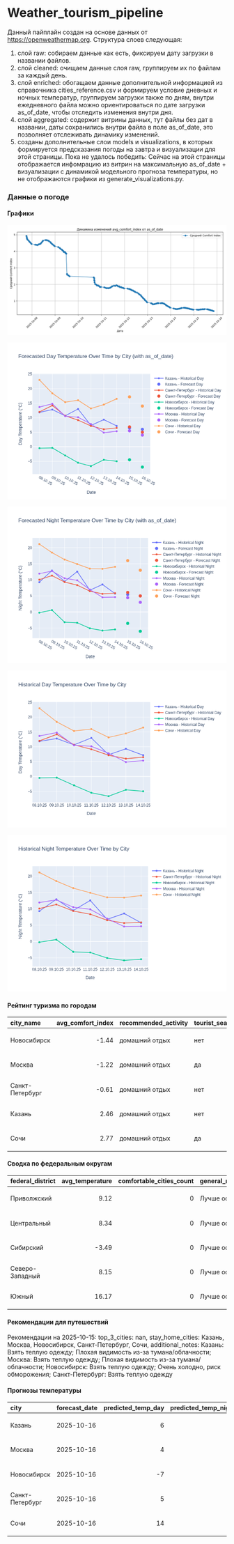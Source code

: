 # Weather_tourism_pipeline
Данный пайплайн создан на основе данных от https://openweathermap.org.
Структура слоев следующая:
  1) слой raw: 
  собираем данные как есть, фиксируем дату загрузки в названии файлов.
  2) слой cleaned:
  очищаем данные слоя raw, группируем их по файлам за каждый день.
  3) слой enriched:
  обогащаем данные дополнительной информацией из справочника cities_reference.csv и формируем условие дневных и ночных температур,
  группируем загрузки также по дням, внутри ежедневного файла можно ориентироваться по дате загрузки as_of_date, чтобы отследить изменения внутри дня.
  4) слой aggregated:
   содержит витрины данных, тут файлы без дат в названии, даты сохранились внутри файла в поле as_of_date, это позволняет отслеживать динамику изменений.
  6) созданы дополнительные слои models и visualizations, в которых формируется предсказания погоды на завтра и визуализации для этой страницы.
  Пока не удалось победить: Сейчас на этой страницы отображается инфомрацию из витрин на максимальную as_of_date + визуализации с динамикой модельного прогноза температуры, 
  но не отображаются графики из generate_visualizations.py.
<!-- WEATHER DATA START -->
### Данные о погоде

#### Графики
![Comfort Index Trend](data/visualizations/comfort_index_trend.png)

![Forecasted Day Temperature](data/visualizations/forecasted_day_temperature.png)

![Forecasted Night Temperature](data/visualizations/forecasted_night_temperature.png)

![Historical Day Temperature](data/visualizations/historical_day_temperature.png)

![Historical Night Temperature](data/visualizations/historical_night_temperature.png)

#### Рейтинг туризма по городам
| city_name       |   avg_comfort_index | recommended_activity   | tourist_season_match   | tourism_season   | tour_recommendation       | as_of_date          |
|:----------------|--------------------:|:-----------------------|:-----------------------|:-----------------|:--------------------------|:--------------------|
| Новосибирск     |               -1.44 | домашний отдых         | нет                    | Июнь-Август      | домашний отдых вне сезона | 2025-10-15 20:39:00 |
| Москва          |               -1.22 | домашний отдых         | да                     | Круглогодично    | домашний отдых в сезон    | 2025-10-15 20:39:00 |
| Санкт-Петербург |               -0.61 | домашний отдых         | нет                    | Май-Сентябрь     | домашний отдых вне сезона | 2025-10-15 20:39:00 |
| Казань          |                2.46 | домашний отдых         | нет                    | Май-Сентябрь     | домашний отдых вне сезона | 2025-10-15 20:39:00 |
| Сочи            |                2.77 | домашний отдых         | да                     | Май-Октябрь      | домашний отдых в сезон    | 2025-10-15 20:39:00 |

#### Сводка по федеральным округам
| federal_district   |   avg_temperature |   comfortable_cities_count | general_recommendation   | as_of_date          |
|:-------------------|------------------:|---------------------------:|:-------------------------|:--------------------|
| Приволжский        |              9.12 |                          0 | Лучше остаться дома      | 2025-10-15 20:39:00 |
| Центральный        |              8.34 |                          0 | Лучше остаться дома      | 2025-10-15 20:39:00 |
| Сибирский          |             -3.49 |                          0 | Лучше остаться дома      | 2025-10-15 20:39:00 |
| Северо-Западный    |              8.15 |                          0 | Лучше остаться дома      | 2025-10-15 20:39:00 |
| Южный              |             16.17 |                          0 | Лучше остаться дома      | 2025-10-15 20:39:00 |

#### Рекомендации для путешествий
Рекомендации на 2025-10-15: top_3_cities: nan, stay_home_cities: Казань, Москва, Новосибирск, Санкт-Петербург, Сочи, additional_notes: Казань: Взять теплую одежду; Плохая видимость из-за тумана/облачности; Москва: Взять теплую одежду; Плохая видимость из-за тумана/облачности; Новосибирск: Взять теплую одежду; Очень холодно, риск обморожения; Санкт-Петербург: Взять теплую одежду

#### Прогнозы температуры
| city            | forecast_date   |   predicted_temp_day |   predicted_temp_night | model_type       | as_of_date          |
|:----------------|:----------------|---------------------:|-----------------------:|:-----------------|:--------------------|
| Казань          | 2025-10-16      |                    6 |                      5 | LinearRegression | 2025-10-15 20:39:13 |
| Москва          | 2025-10-16      |                    4 |                      3 | LinearRegression | 2025-10-15 20:39:13 |
| Новосибирск     | 2025-10-16      |                   -7 |                     -6 | LinearRegression | 2025-10-15 20:39:13 |
| Санкт-Петербург | 2025-10-16      |                    5 |                      5 | LinearRegression | 2025-10-15 20:39:13 |
| Сочи            | 2025-10-16      |                   14 |                     13 | LinearRegression | 2025-10-15 20:39:13 |


<!-- WEATHER DATA END -->
